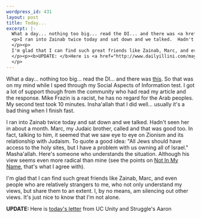 ```yaml
--- 
wordpress_id: 431
layout: post
title: Today...
excerpt: |-
  What a day... nothing too big... read the DI... and there was <a href="http://www.dailyillini.com/apr01/apr30/opinions/stories/letter02.shtml">this</a>.  So that was on my mind while I sped through my Social Aspects of Information test.  I got a lot of support though from the community who had read my article and the response.  Mike Frazin is a racist, he has no regard for the Arab peoples.  My second test took 10 minutes.  Insha'allah that I did well... usually it's a bad thing when I finish fast.
  <p>I ran into Zainab twice today and sat down and we talked.  Hadn't seen her in about a month.  Marc, my Judaic brother, called and that was good too.  In fact, talking to him, it seemed that we saw eye to eye on Zionism and its relationship with Judaism.  To quote a good idea: "All Jews should have access to the holy sites, but I have a problem with us owning all of Israel."  Masha'allah.  Here's someone who understands the situation.  Although his view seems even more radical than mine (see the points on <a href="http://www.nimn.org/">Not In My Name</a>, that's what I agree with).
  </p><p>
  I'm glad that I can find such great friends like Zainab, Marc, and even people who are relatively strangers to me, who not only understand my views, but share them to an extent.  I, by no means, am silencing out other views.  It's just nice to know that I'm not alone.
  </p><p><b>UPDATE: </b>Here is <a href="http://www.dailyillini.com/may01/may01/opinions/stories/letter02.shtml">today's letter</a> from UC Unity and Struggle's Aaron
  </p>
---
```

What a day... nothing too big... read the DI... and there was <a href="http://www.dailyillini.com/apr01/apr30/opinions/stories/letter02.shtml">this</a>.  So that was on my mind while I sped through my Social Aspects of Information test.  I got a lot of support though from the community who had read my article and the response.  Mike Frazin is a racist, he has no regard for the Arab peoples.  My second test took 10 minutes.  Insha'allah that I did well... usually it's a bad thing when I finish fast.
<p>I ran into Zainab twice today and sat down and we talked.  Hadn't seen her in about a month.  Marc, my Judaic brother, called and that was good too.  In fact, talking to him, it seemed that we saw eye to eye on Zionism and its relationship with Judaism.  To quote a good idea: "All Jews should have access to the holy sites, but I have a problem with us owning all of Israel."  Masha'allah.  Here's someone who understands the situation.  Although his view seems even more radical than mine (see the points on <a href="http://www.nimn.org/">Not In My Name</a>, that's what I agree with).
</p><p>
I'm glad that I can find such great friends like Zainab, Marc, and even people who are relatively strangers to me, who not only understand my views, but share them to an extent.  I, by no means, am silencing out other views.  It's just nice to know that I'm not alone.
</p><p><b>UPDATE: </b>Here is <a href="http://www.dailyillini.com/may01/may01/opinions/stories/letter02.shtml">today's letter</a> from UC Unity and Struggle's Aaron
</p>
